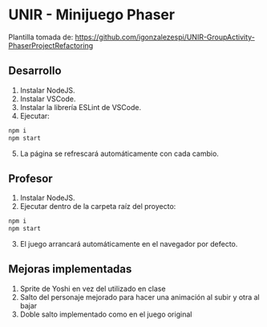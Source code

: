 # UNIR - Minijuego Phaser 
 
Plantilla tomada de:
https://github.com/igonzalezespi/UNIR-GroupActivity-PhaserProjectRefactoring

## Desarrollo

1. Instalar NodeJS.
2. Instalar VSCode.
3. Instalar la librería ESLint de VSCode.
4. Ejecutar:
```sh
npm i
npm start
```
5. La página se refrescará automáticamente con cada cambio.

## Profesor

1. Instalar NodeJS.
2. Ejecutar dentro de la carpeta raíz del proyecto:
```sh
npm i
npm start
```
3. El juego arrancará automáticamente en el navegador por defecto.

## Mejoras implementadas

1. Sprite de Yoshi en vez del utilizado en clase
2. Salto del personaje mejorado para hacer una animación al subir y otra al bajar
3. Doble salto implementado como en el juego original